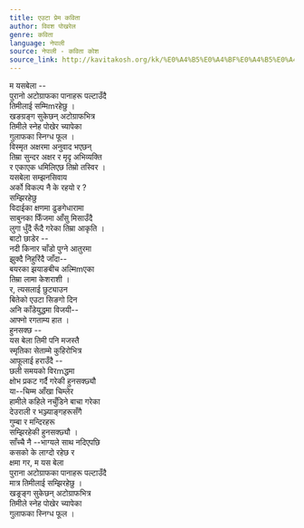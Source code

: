 ```yaml
---
title: एउटा प्रेम कविता
author: विवश पोखरेल
genre: कविता
language: नेपाली
source: नेपाली - कविता कोश
source_link: http://kavitakosh.org/kk/%E0%A4%B5%E0%A4%BF%E0%A4%B5%E0%A4%B6_%E0%A4%AA%E0%A5%8B%E0%A4%96%E0%A4%B0%E0%A5%87%E0%A4%B2
---
```


म यसबेला --  
पुरानो अटोग्राफका पानाहरू पल्टाउँदै  
तिमीलाई सम्मिmरहेछु ।  
खङग्रङ्ग सुकेछन् अटोग्राफभित्र  
तिमीले स्नेह पोखेर च्यापेका  
गुलाफका स्निग्ध फूल ।  
विस्मृत अक्षरमा अनुवाद भएछन्  
तिम्रा सुन्दर अक्षर र मृदृ अभिव्यक्ति  
र एकाएक धमिलिएछ तिम्रो तस्विर ।  
यसबेला सम्झनसिवाय  
अर्को विकल्प नै के रहयो र ?  
सम्झिरहेछु  
विदाईका क्षणमा ढुङगेधारामा  
साबुनका फिँजमा आँसु मिसाउँदै  
लुगा धुँदै रूँदै गरेका तिम्रा आकृति ।  
बाटो छाडेर --  
नदी किनार चाँडो पुग्ने आतुरमा  
झुक्दै निहुरिंदै जाँदा--  
बयरका झयाङबीच अल्मिmएका  
तिम्रा लामा केशराशी ।  
र, त्यसलाई छुट्याउन  
बितेको एउटा सिङगो दिन  
अनि काँडेयुद्धमा विजयी--  
आफ्नो रगताम्य हात ।  
हुनसक्छ --  
यस बेला तिमी पनि मजस्तै  
स्मृतिका सेताम्मे कुहिरोभित्र  
आफूलाई हराउँदै --  
छली समयको विरmद्धमा  
क्षोभ प्रकट गर्दै गरेकी हुनसक्छ्यौ  
या--चिम्म आँखा चिम्लेर  
हामीले कहिले नचुँडिने बाचा गरेका  
देउराली र भञ्ज्याङ्गहरूसँगै  
गुम्बा र मन्दिरहरू  
सम्झिरहेकी हुनसक्छ्यौ ।  
साँच्चै नै --भाग्यले साथ नदिएपछि  
कसको के लाग्दो रहेछ र  
क्षमा गर, म यस बेला  
पुराना अटोग्राफका पानाहरू पल्टाउँदै  
मात्र तिमीलाई सम्झिरहेछु ।  
खङ्रङ्ग सुकेछन् अटोग्राफभित्र  
तिमीले स्नेह पोखेर च्यापेका  
गुलाफका स्निग्ध फूल ।
